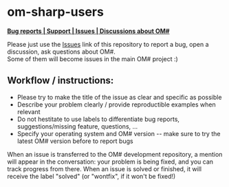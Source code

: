 # om-sharp-users

[**Bug reports | Support | Issues | Discussions about OM#**](https://github.com/cac-t-u-s/om-sharp-users/issues)

Please just use the [Issues](https://github.com/cac-t-u-s/om-sharp-users/issues) link of this repository to report a bug, open a discussion, ask questions about OM#.     
Some of them will become issues in the main OM# project :)

## Workflow / instructions:

- Please try to make the title of the issue as clear and specific as possible
- Describe your problem clearly / provide reproductible examples when relevant
- Do not hestitate to use labels to differentiate bug reports, suggestions/missing feature, questions, ...
- Specify your operating system and OM# version -- make sure to try the latest OM# version before to report bugs

When an issue is transferred to the OM# development repository, a mention will appear in the conversation: your problem is being fixed, and you can track progress from there. When an issue is solved or finished, it will receive the label "solved" (or "wontfix", if it won't be fixed!) 
